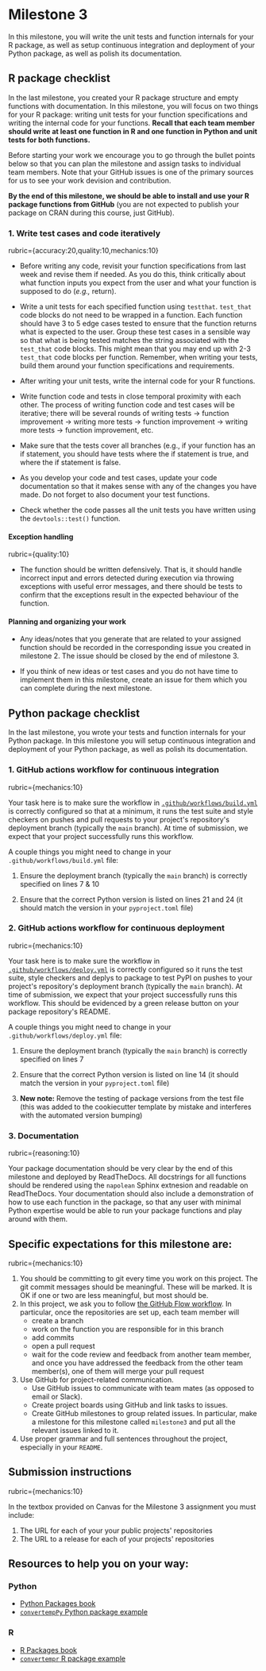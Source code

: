 # Milestone 3

In this milestone, you will write the unit tests and function internals for your R package, as well as setup continuous integration and deployment of your Python package, as well as polish its documentation.

## R package checklist

In the last milestone, you created your R package structure and empty functions with documentation. In this milestone, you will focus on two things for your R package: writing unit tests for your function specifications and writing the internal code for your functions. **Recall that each team member should write at least one function in R and one function in Python and unit tests for both functions.** 

Before starting your work we encourage you to go through the bullet points below so that you can plan the milestone and assign tasks to individual team members. Note that your GitHub issues is one of the primary sources for us to see your work devision and contribution.  

**By the end of this milestone, we should be able to install and use your R package functions from GitHub** (you are not expected to publish your package on CRAN during this course, just GitHub).

### 1. Write test cases and code iteratively
rubric={accuracy:20,quality:10,mechanics:10}

- Before writing any code, revisit your function specifications from last week and revise them if needed. As you do this, think critically about what function inputs you expect from the user and what your function is supposed to do (*e.g.,* return). 

- Write a unit tests for each specified function using `testthat`. `test_that` code blocks do not need to be wrapped in a function. Each function should have 3 to 5 edge cases tested to ensure that the function returns what is expected to the user. Group these test cases in a sensible way so that what is being tested matches the string associated with the `test_that` code blocks. This might mean that you may end up with 2-3 `test_that` code blocks per function. Remember, when writing your tests, build them around your function specifications and requirements.

- After writing your unit tests, write the internal code for your R functions.

- Write function code and tests in close temporal proximity with each other. The process of writing function code and test cases will be iterative; there will be several rounds of writing tests $\rightarrow$ function improvement $\rightarrow$ writing more tests $\rightarrow$ function improvement $\rightarrow$ writing more tests $\rightarrow$ function improvement, etc. 

- Make sure that the tests cover all branches (e.g., if your function has an if statement, you should have tests where the if statement is true, and where the if statement is false.

- As you develop your code and test cases, update your code documentation so that it makes sense with any of the changes you have made. Do not forget to also document your test functions.  

- Check whether the code passes all the unit tests you have written using the `devtools::test()` function.

#### Exception handling 
rubric={quality:10}
- The function should be written defensively. That is, it should handle incorrect input and errors detected during execution via throwing exceptions with useful error messages, and there should be tests to confirm that the exceptions result in the expected behaviour of the function. 

#### Planning and organizing your work
- Any ideas/notes that you generate that are related to your assigned function should be recorded in the corresponding issue you created in milestone 2. The issue should be closed by the end of milestone 3.

- If you think of new ideas or test cases and you do not have time to implement them in this milestone, create an issue for them which you can complete during the next milestone. 

## Python package checklist

In the last milestone, you wrote your tests and function internals for your Python package. In this milestone you will setup continuous integration and deployment of your Python package, as well as polish its documentation.


### 1. GitHub actions workflow for continuous integration
rubric={mechanics:10}

Your task here is to make sure the workflow in [`.github/workflows/build.yml`](https://github.com/UBC-MDS/cookiecutter-ubc-mds/blob/main/%7B%7Bcookiecutter.project_slug%7D%7D/.github/workflows/build.yml) is correctly configured so that at a minimum, it runs the test suite and style checkers on pushes and pull requests to your project's repository's deployment branch (typically the `main` branch). At time of submission, we expect that your project successfully runs this workflow.

A couple things you might need to change in your `.github/workflows/build.yml` file:

1. Ensure the deployment branch (typically the `main` branch) is correctly specified on lines 7 & 10

2. Ensure that the correct Python version is listed on lines 21 and 24 (it should match the version in your `pyproject.toml` file)

### 2. GitHub actions workflow for continuous deployment
rubric={mechanics:10}

Your task here is to make sure the workflow in [`.github/workflows/deploy.yml`](https://github.com/UBC-MDS/cookiecutter-ubc-mds/blob/main/%7B%7Bcookiecutter.project_slug%7D%7D/.github/workflows/deploy.yml) is correctly configured so it runs the test suite, style checkers and deplys to package to test PyPI on pushes to your project's repository's deployment branch (typically the `main` branch). At time of submission, we expect that your project successfully runs this workflow. This should be evidenced by a green release button on your package repository's README.

A couple things you might need to change in your `.github/workflows/deploy.yml` file:

1. Ensure the deployment branch (typically the `main` branch) is correctly specified on lines 7

2. Ensure that the correct Python version is listed on line 14 (it should match the version in your `pyproject.toml` file)

3. **New note:** Remove the testing of package versions from the test file (this was added to the cookiecutter template by mistake and interferes with the automated version bumping)

### 3. Documentation
rubric={reasoning:10}

Your package documentation should be very clear by the end of this milestone and deployed by ReadTheDocs. All docstrings for all functions should be rendered using the `napolean` Sphinx extnesion and readable on ReadTheDocs. Your documentation should also include a demonstration of how to use each function in the package, so that any user with minimal Python expertise would be able to run your package functions and play around with them.



## Specific expectations for this milestone are:
rubric={mechanics:10}

1. You should be committing to git every time you work on this project. The git commit messages should be meaningful. These will be marked. It is OK if one or two are less meaningful, but most should be.
2. In this project, we ask you to follow [the GitHub Flow workflow](https://guides.github.com/introduction/flow/). In particular, once the repositories are set up, each team member will 
    - create a branch
    - work on the function you are responsible for in this branch
    - add commits 
    - open a pull request
    - wait for the code review and feedback from another team member, and once you have addressed the feedback from the other team member(s), one of them will merge your pull request 
3. Use GitHub for project-related communication. 
    - Use GitHub issues to communicate with team mates (as opposed to email or Slack).
    - Create project boards using GitHub and link tasks to issues.
    - Create GitHub milestones to group related issues.  In particular, make a milestone for this milestone called `milestone3` and put all the relevant issues linked to it.
4. Use proper grammar and full sentences throughout the project, especially in your `README`. 

## Submission instructions
rubric={mechanics:10}

In the textbox provided on Canvas for the Milestone 3 assignment you must include:
1. The URL for each of your your public projects' repositories
2. The URL to a release for each of your projects' repositories

## Resources to help you on your way:

### Python  
- [Python Packages book](https://py-pkgs.org/)
- [`convertempPy` Python package example](https://github.com/ttimbers/convertempPy)

### R  
- [R Packages book](https://r-pkgs.org/)
- [`convertempr` R package example](https://github.com/ttimbers/convertempr)
